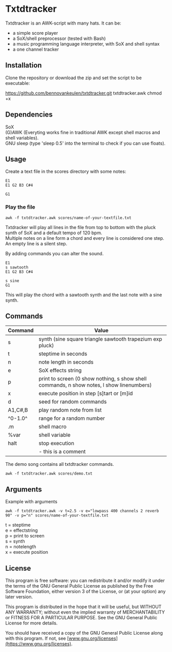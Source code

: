 # Txtdtracker
Txtdtracker is an AWK-script with many hats. It can be:
* a simple score player
* a SoX/shell preprocessor (tested with Bash)
* a music programming language interpreter, with SoX and shell syntax
* a one channel tracker


## Installation
Clone the repository or download the zip and set the script to be executable:

https://github.com/bennovankeulen/txtdtracker.git
txtdtracker.awk chmod +x 


## Dependencies
SoX  
(G)AWK (Everyting works fine in traditional AWK except shell macros and shell variables).  
GNU sleep (type 'sleep 0.5' into the terminal to check if you can use floats). 


## Usage
Create a text file in the scores directory with some notes:

```
E1
E1 G2 B3 C#4

G1
```

### Play the file
```
awk -f txtdtracker.awk scores/name-of-your-textfile.txt
```

Txtdracker will play all lines in the file from top to bottom with the pluck synth of SoX and a default tempo of 120 bpm.  
Multiple notes on a line form a chord and every line is considered one step. An empty line is a silent step. 

By adding commands you can alter the sound.


```
E1
s sawtooth
E1 G2 B3 C#4

s sine
G1
```

This will play the chord with a sawtooth synth and the last note with a sine synth.



## Commands
Command  | Value
-------- | -----
s        | synth (sine square triangle sawtooth trapezium exp pluck)
t        | steptime in seconds
n        | note length in seconds
e        | SoX effects string
p        | print to screen (0 show nothing, s show shell commands, n show notes, l show linenumbers)
x        | execute position in step [s]tart or [m]id
d        | seed for random commands
A1,C#,B  | play random note from list
^0-1.0^  | range for a random number
.m       | shell macro
%var     | shell variable
halt     | stop execution
         | - this is a comment


The demo song contains all txtdtracker commands.
```
awk -f txtdtracker.awk scores/demo.txt
```


## Arguments
Example with arguments  
```
awk -f txtdtracker.awk -v t=2.5 -v e="lowpass 400 channels 2 reverb 90" -v p="n" scores/name-of-your-textfile.txt
```

t = steptime  
e = effectstring  
p = print to screen  
s = synth  
n = notelength  
x = execute position  


## License
This program is free software: you can redistribute it and/or modify it under the terms of the GNU General Public License as published by the Free Software Foundation, either version 3 of the License, or (at your option) any later version.

This program is distributed in the hope that it will be useful, but WITHOUT ANY WARRANTY; without even the implied warranty of MERCHANTABILITY or FITNESS FOR A PARTICULAR PURPOSE.  See the GNU General Public License for more details.

 You should have received a copy of the GNU General Public License along with this program.  If not, see [www.gnu.org/licenses](https://www.gnu.org/licenses).


